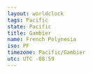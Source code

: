 ```yaml
---
layout: worldclock
tags: Pacific
state: Pacific
title: Gambier
name: French Polynesia
iso: PF
timezone: Pacific/Gambier
utc: UTC -08:59
---
```


